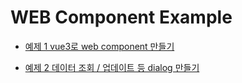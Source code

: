 # WEB Component Example

- [예제 1 vue3로 web component 만들기](https://wini-heonseob-lee.github.io/vue-custom-ele/index.html)

- [예제 2 데이터 조회 / 업데이트 등 dialog 만들기](https://wini-heonseob-lee.github.io/component-popup/index.html)
